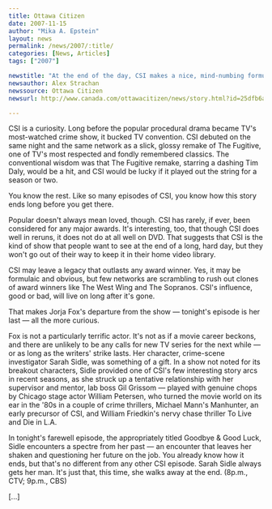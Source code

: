 ```yaml
---
title: Ottawa Citizen
date: 2007-11-15
author: "Mika A. Epstein"
layout: news
permalink: /news/2007/:title/
categories: [News, Articles]
tags: ["2007"]

newstitle: "At the end of the day, CSI makes a nice, mind-numbing formula  "
newsauthor: Alex Strachan
newssource: Ottawa Citizen
newsurl: http://www.canada.com/ottawacitizen/news/story.html?id=25dfb6a3-be7e-41f4-aa93-f7a77848176b

---
```

CSI is a curiosity. Long before the popular procedural drama became TV's most-watched crime show, it bucked TV convention. CSI debuted on the same night and the same network as a slick, glossy remake of The Fugitive, one of TV's most respected and fondly remembered classics. The conventional wisdom was that The Fugitive remake, starring a dashing Tim Daly, would be a hit, and CSI would be lucky if it played out the string for a season or two.

You know the rest. Like so many episodes of CSI, you know how this story ends long before you get there.

Popular doesn't always mean loved, though. CSI has rarely, if ever, been considered for any major awards. It's interesting, too, that though CSI does well in reruns, it does not do at all well on DVD. That suggests that CSI is the kind of show that people want to see at the end of a long, hard day, but they won't go out of their way to keep it in their home video library.

CSI may leave a legacy that outlasts any award winner. Yes, it may be formulaic and obvious, but few networks are scrambling to rush out clones of award winners like The West Wing and The Sopranos. CSI's influence, good or bad, will live on long after it's gone.

That makes Jorja Fox's departure from the show &#8212; tonight's episode is her last &#8212; all the more curious.

Fox is not a particularly terrific actor. It's not as if a movie career beckons, and there are unlikely to be any calls for new TV series for the next while &#8212; or as long as the writers' strike lasts. Her character, crime-scene investigator Sarah Sidle, was something of a gift. In a show not noted for its breakout characters, Sidle provided one of CSI's few interesting story arcs in recent seasons, as she struck up a tentative relationship with her supervisor and mentor, lab boss Gil Grissom &#8212; played with genuine chops by Chicago stage actor William Petersen, who turned the movie world on its ear in the '80s in a couple of crime thrillers, Michael Mann's Manhunter, an early precursor of CSI, and William Friedkin's nervy chase thriller To Live and Die in L.A.

In tonight's farewell episode, the appropriately titled Goodbye & Good Luck, Sidle encounters a spectre from her past &#8212; an encounter that leaves her shaken and questioning her future on the job. You already know how it ends, but that's no different from any other CSI episode. Sarah Sidle always gets her man. It's just that, this time, she walks away at the end. (8p.m., CTV; 9p.m., CBS)

[...]
